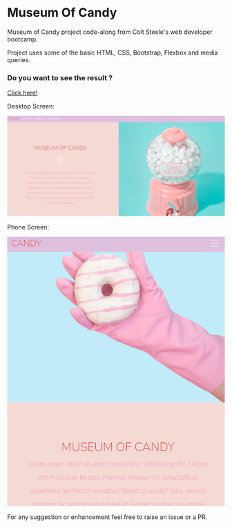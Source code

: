 # Museum Of Candy

Museum of Candy project code-along from Colt Steele's web developer bootcamp.

Project uses some of the basic HTML, CSS, Bootstrap, Flexbox and media queries.

### Do you want to see the result ? ###

[Click here!](https://tips367.github.io/MuseumOfCandy/)

Desktop Screen: 

![alt text](https://github.com/tips367/MuseumOfCandy/blob/main/screenshots/desktop.png)

Phone Screen:

![alt text](https://github.com/tips367/MuseumOfCandy/blob/main/screenshots/mobile.png)

For any suggestion or enhancement feel free to raise an issue or a PR.
